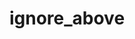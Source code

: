 ---
layout: default
title: ignore_above 
parent: Mapping parameters
grand_parent: Mapping and field types
nav_order: 60
has_children: false
has_toc: false
---